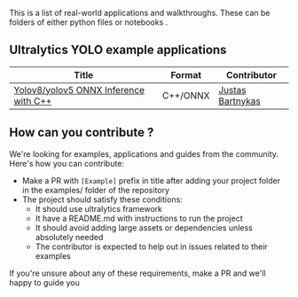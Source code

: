 This is a list of real-world applications and walkthroughs. These can be folders of either python files or notebooks .

## Ultralytics YOLO example applications

| Title                                                           | Format   | Contributor                                       |
| --------------------------------------------------------------- | -------- | ------------------------------------------------- |
| [Yolov8/yolov5 ONNX Inference with C++](./Yolov8_CPP_Inference) | C++/ONNX | [Justas Bartnykas](https://github.com/JustasBart) |

## How can you contribute ?

We're looking for examples, applications and guides from the community. Here's how you can contribute:

- Make a PR with `[Example]` prefix in title after adding your project folder in the examples/ folder of the repository
- The project should satisfy these conditions:
  - It should use ultralytics framework
  - It have a README.md with instructions to run the project
  - It should avoid adding large assets or dependencies unless absolutely needed
  - The contributor is expected to help out in issues related to their examples

If you're unsure about any of these requirements, make a PR and we'll happy to guide you

